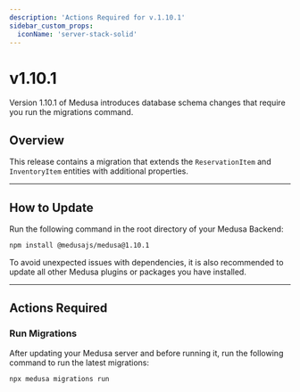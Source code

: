 ```yaml
---
description: 'Actions Required for v.1.10.1'
sidebar_custom_props:
  iconName: 'server-stack-solid'
---
```


# v1.10.1

Version 1.10.1 of Medusa introduces database schema changes that require you run the migrations command.

## Overview

This release contains a migration that extends the `ReservationItem` and `InventoryItem` entities with additional properties.

---

## How to Update

Run the following command in the root directory of your Medusa Backend:

```bash npm2yarn
npm install @medusajs/medusa@1.10.1
```

To avoid unexpected issues with dependencies, it is also recommended to update all other Medusa plugins or packages you have installed. 

---

## Actions Required

### Run Migrations

After updating your Medusa server and before running it, run the following command to run the latest migrations:

```bash
npx medusa migrations run
```
